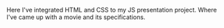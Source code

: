 Here I've integrated HTML and CSS to my JS presentation project. Where I've came up with a movie and its specifications.
